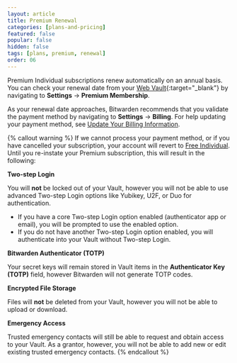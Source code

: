 ```yaml
---
layout: article
title: Premium Renewal
categories: [plans-and-pricing]
featured: false
popular: false
hidden: false
tags: [plans, premium, renewal]
order: 06
---
```


Premium Individual subscriptions renew automatically on an annual basis. You can check your renewal date from your [Web Vault](https://vault.bitwarden.com){:target="\_blank"} by navigating to **Settings** &rarr; **Premium Membership**.

As your renewal date approaches, Bitwarden recommends that you validate the payment method by navigating to **Settings** &rarr; **Billing**. For help updating your payment method, see [Update Your Billing Information](https://bitwarden.com/help/article/update-billing-info/).

{% callout warning %}
If we cannot process your payment method, or if you have cancelled your subscription, your account will revert to [Free Individual](https://bitwarden.com/help/article/about-bitwarden-plans/#free-individual). Until you re-instate your Premium subscription, this will result in the following:

**Two-step Login**

You will **not** be locked out of your Vault, however you will not be able to use advanced Two-step Login options like Yubikey, U2F, or Duo for authentication.
- If you have a core Two-step Login option enabled (authenticator app or email), you will be prompted to use the enabled option.
- If you do not have another Two-step Login option enabled, you will authenticate into your Vault without Two-step Login.

**Bitwarden Authenticator (TOTP)**

Your secret keys will remain stored in Vault items in the **Authenticator Key (TOTP)** field, however Bitwarden will not generate TOTP codes.

**Encrypted File Storage**

Files will **not** be deleted from your Vault, however you will not be able to upload or download.

**Emergency Access**

Trusted emergency contacts will still be able to request and obtain access to your Vault. As a grantor, however, you will not be able to add new or edit existing trusted emergency contacts.
{% endcallout %}
